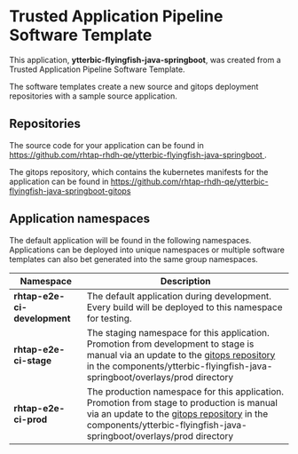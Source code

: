 # Trusted Application Pipeline Software Template

This application, **ytterbic-flyingfish-java-springboot**, was created from a Trusted Application Pipeline Software Template.

The software templates create a new source and gitops deployment repositories with a sample source application. 

## Repositories

The source code for your application can be found in [https://github.com/rhtap-rhdh-qe/ytterbic-flyingfish-java-springboot ](https://github.com/rhtap-rhdh-qe/ytterbic-flyingfish-java-springboot ).
 
The gitops repository, which contains the kubernetes manifests for the application can be found in 
[https://github.com/rhtap-rhdh-qe/ytterbic-flyingfish-java-springboot-gitops ](https://github.com/rhtap-rhdh-qe/ytterbic-flyingfish-java-springboot-gitops ) 

## Application namespaces 

The default application will be found in the following namespaces. Applications can be deployed into unique namespaces or multiple software templates can also bet generated into the same group namespaces.  

|  Namespace   |  Description   |  
| -------- | -------- |   
| **rhtap-e2e-ci-development** | The default application during development. Every build will be deployed to this namespace for testing. | 
| **rhtap-e2e-ci-stage** | The staging namespace for this application. Promotion from development to stage is manual via an update to the [gitops repository](https://github.com/rhtap-rhdh-qe/ytterbic-flyingfish-java-springboot-gitops ) in the components/ytterbic-flyingfish-java-springboot/overlays/prod directory |  
| **rhtap-e2e-ci-prod** | The production namespace for this application. Promotion from stage to production is manual via an update to the [gitops repository](https://github.com/rhtap-rhdh-qe/ytterbic-flyingfish-java-springboot-gitops ) in the components/ytterbic-flyingfish-java-springboot/overlays/prod directory | 